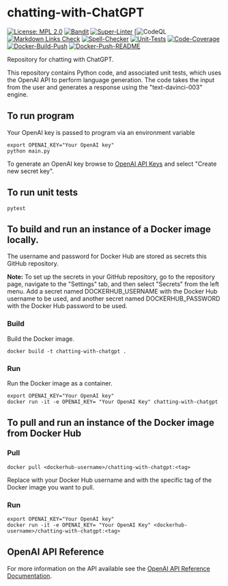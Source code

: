 # chatting-with-ChatGPT

[![License: MPL 2.0](https://img.shields.io/badge/License-MPL%202.0-brightgreen.svg)](https://opensource.org/licenses/MPL-2.0)
[![Bandit](https://github.com/genai-musings/chatting-with-ChatGPT/actions/workflows/bandit.yml/badge.svg)](https://github.com/genai-musings/chatting-with-ChatGPT/actions/new?category=security)
[![Super-Linter](https://github.com/genai-musings/chatting-with-ChatGPT/actions/workflows/linter.yml/badge.svg)](https://github.com/marketplace/actions/super-linter)
[![CodeQL](https://github.com/genai-musings/chatting-with-ChatGPT/workflows/CodeQL/badge.svg?branch=main)
[![Markdown Links Check](https://github.com/genai-musings/chatting-with-ChatGPT/actions/workflows/md-links.yml/badge.svg)](https://github.com/gaurav-nelson/github-action-markdown-link-check)
[![Spell-Checker](https://github.com/genai-musings/chatting-with-ChatGPT/actions/workflows/spellcheck.yaml/badge.svg)](https://github.com/rojopolis/spellcheck-github-actions)
[![Unit-Tests](https://github.com/genai-musings/chatting-with-ChatGPT/actions/workflows/test.yaml/badge.svg)](https://github.com/actions/setup-python)
[![Code-Coverage](https://github.com/genai-musings/chatting-with-ChatGPT/actions/workflows/coverage.yaml/badge.svg)](https://github.com/actions/setup-python)
[![Docker-Build-Push](https://github.com/genai-musings/chatting-with-ChatGPT/actions/workflows/docker-build-push.yml/badge.svg)](https://hub.docker.com/)
[![Docker-Push-README](https://github.com/genai-musings/chatting-with-ChatGPT/actions/workflows/docker-push-readme.yml/badge.svg)](https://hub.docker.com/)

Repository for chatting with ChatGPT.

 This repository contains Python code, and associated unit tests, which uses the OpenAI API to perform language generation. The code takes the input from the user and generates a response using the "text-davinci-003" engine.

## To run program

Your OpenAI key is passed to program via an environment variable

```shell
export OPENAI_KEY="Your OpenAI key"
python main.py
```

To generate an OpenAI key browse to [OpenAI API Keys](https://platform.openai.com/account/api-keys) and select "Create new secret key".


## To run unit tests

```shell
pytest
```

## To build and run an instance of a Docker image locally.

The username and password for Docker Hub are stored as secrets this GitHub repository.

**Note:** To set up the secrets in your GitHub repository, go to the repository page, navigate to the "Settings" tab, and then select "Secrets" from the left menu. Add a secret named DOCKERHUB_USERNAME with the Docker Hub username to be used, and another secret named DOCKERHUB_PASSWORD with the Docker Hub password to be used.

### Build

Build the Docker image.

```shell
docker build -t chatting-with-chatgpt .
```

### Run

Run the Docker image as a container.

```shell
export OPENAI_KEY="Your OpenAI key"
docker run -it -e OPENAI_KEY= "Your OpenAI Key" chatting-with-chatgpt
```

## To pull and run an instance of the Docker image from Docker Hub

### Pull

```shell
docker pull <dockerhub-username>/chatting-with-chatgpt:<tag>
```

Replace <dockerhub-username> with your Docker Hub username and <tag> with the specific tag of the Docker image you want to pull.

### Run

```shell
export OPENAI_KEY="Your OpenAI key"
docker run -it -e OPENAI_KEY= "Your OpenAI Key" <dockerhub-username>/chatting-with-chatgpt:<tag>
```

## OpenAI API Reference

For more information on the API available see the [OpenAI API Reference Documentation](https://platform.openai.com/docs/api-reference).

